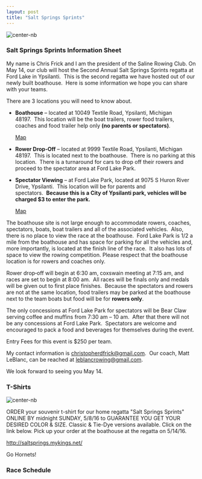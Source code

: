 ```yaml
---
layout: post  
title: "Salt Springs Sprints"
---
```


![center-nb](http://i.imgur.com/vXjjyfX.png)

### Salt Springs Sprints Information Sheet

My name is Chris Frick and I am the president of the Saline Rowing Club.
On May 14, our club will host the Second Annual Salt Springs Sprints
regatta at Ford Lake in Ypsilanti.  This is the second regatta we have
hosted out of our newly built boathouse.  Here is some information we
hope you can share with your teams.

There are 3 locations you will need to know about.

-   **Boathouse** – located at 10049 Textile Road, Ypsilanti, Michigan
    48197.  This location will be the boat trailers, rower food
    trailers, coaches and food trailer help only **(no parents
    or spectators)**.

    [Map](https://www.google.com/maps/place/10049+Textile+Rd,+Ypsilanti,+MI+48197/@42.20)

-   **Rower Drop‐Off** – located at 9999 Textile Road, Ypsilanti,
    Michigan 48197.  This is located next to the boathouse.  There is no
    parking at this location.  There is a turnaround for cars to drop
    off their rowers and proceed to the spectator area at Ford
    Lake Park.

-   **Spectator Viewing** – at Ford Lake Park, located at 9075 S Huron
    River Drive, Ypsilanti.  This location will be for parents and
    spectators.  **Because this is a City of Ypsilanti park, vehicles
    will be charged $3 to enter the park.**

    [Map](https://www.google.com/maps/place/9999+Textile+Rd,+Ypsilanti,+MI+48197/@42.203)

The boathouse site is not large enough to accommodate rowers, coaches,
spectators, boats, boat trailers and all of the associated
vehicles.  Also, there is no place to view the race at the
boathouse.  Ford Lake Park is 1/2 a mile from the boathouse and has
space for parking for all the vehicles and, more importantly, is located
at the finish line of the race.  It also has lots of space to view the
rowing competition. Please respect that the boathouse location is for
rowers and coaches only.  

Rower drop‐off will begin at 6:30 am, coxswain meeting at 7:15 am, and
races are set to begin at 8:00 am.  All races will be finals only and
medals will be given out to first place finishes.  Because the
spectators and rowers are not at the same location, food trailers may be
parked at the boathouse next to the team boats but food will be for
**rowers only**.    

The only concessions at Ford Lake Park for spectators will be Bear Claw
serving coffee and muffins from 7:30 am – 10 am.  After that there will
not be any concessions at Ford Lake Park.  Spectators are welcome and
encouraged to pack a food and beverages for themselves during the event.

Entry Fees for this event is $250 per team.

My contact information is <christopherdfrick@gmail.com>.  Our coach,
Matt LeBlanc, can be reached at <leblancrowing@gmail.com>.

We look forward to seeing you May 14.

### T-Shirts

![center-nb](http://i.imgur.com/GmmE3QA.png)

ORDER your souvenir t-shirt for our home regatta "Salt Springs Sprints"
ONLINE BY midnight SUNDAY, 5/8/16 to GUARANTEE YOU GET YOUR DESIRED
COLOR & SIZE. Classic & Tie-Dye versions available. Click on the link
below. Pick up your order at the boathouse at the regatta on 5/14/16.

<http://saltsprings.mykings.net/>

Go Hornets!

### Race Schedule
